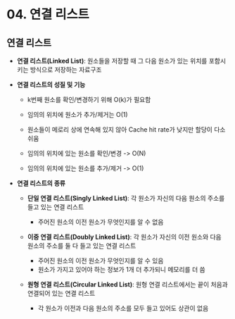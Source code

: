 # 04. 연결 리스트

## 연결 리스트
- **연결 리스트(Linked List)**: 원소들을 저장할 때 그 다음 원소가 있는 위치를 포함시키는 방식으로 저장하는 자료구조

- **연결 리스트의 성질 및 기능**
  - k번째 원소를 확인/변경하기 위해 O(k)가 필요함
  - 임의의 위치에 원소가 추가/제거는 O(1)
  - 원소들이 메로리 상에 연속해 있지 않아 Cache hit rate가 낮지만 할당이 다소 쉬움

  - 임의의 위치에 있는 원소를 확인/변경 -> O(N)
  - 임의의 위치에 있는 원소를 추가/제거 -> O(1)

- **연결 리스트의 종류**
  - **단일 연결 리스트(Singly Linked List)**: 각 원소가 자신의 다음 원소의 주소를 들고 있는 연결 리스트
    - 주어진 원소의 이전 원소가 무엇인지를 알 수 없음
      
  - **이중 연결 리스트(Doubly Linked List)**: 각 원소가 자신의 이전 원소와 다음 원소의 주소를 둘 다 들고 있는 연결 리스트
    - 주어진 원소의 이전 원소가 무엇인지를 알 수 있음
    - 원소가 가지고 있어야 하는 정보가 1개 더 추가되니 메모리를 더 씀
      
  - **원형 연결 리스트(Circular Linked List)**: 원형 연결 리스트에서는 끝이 처음과 연결되어 있는 연결 리스트
    - 각 원소가 이전과 다음 원소의 주소를 모두 들고 있어도 상관이 없음

